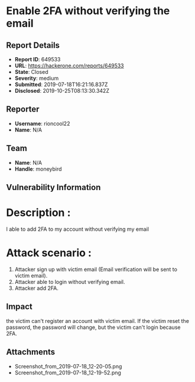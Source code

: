 # Enable 2FA without verifying the email

## Report Details
- **Report ID**: 649533
- **URL**: https://hackerone.com/reports/649533
- **State**: Closed
- **Severity**: medium
- **Submitted**: 2019-07-18T16:21:16.837Z
- **Disclosed**: 2019-10-25T08:13:30.342Z

## Reporter
- **Username**: rioncool22
- **Name**: N/A

## Team
- **Name**: N/A
- **Handle**: moneybird

## Vulnerability Information
# Description : 
I able to add 2FA to my account without verifying my email

# Attack scenario : 
1. Attacker sign up with victim email (Email verification will be sent to victim email).
2. Attacker able to login without verifying email.
3. Attacker add 2FA.

## Impact

the victim can't register an account with victim email. If the victim reset the password, the password will change, but the victim can't login because 2FA.

## Attachments
- Screenshot_from_2019-07-18_12-20-05.png
- Screenshot_from_2019-07-18_12-19-52.png
